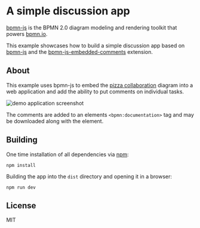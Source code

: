 # A simple discussion app

[bpmn-js](https://github.com/bpmn-io/bpmn-js) is the BPMN 2.0 diagram modeling and rendering toolkit that powers [bpmn.io](http://bpmn.io).

This example showcases how to build a simple discussion app based on [bpmn-js](https://github.com/bpmn-io/bpmn-js) and the [bpmn-js-embedded-comments](https://github.com/bpmn-io/bpmn-js-embedded-comments) extension.


## About

This example uses bpmn-js to embed the [pizza collaboration](http://demo.bpmn.io/s/pizza-collaboration) diagram into a web application and add the ability to put comments on individual tasks.

![demo application screenshot](https://raw.githubusercontent.com/bpmn-io/bpmn-js-examples/main/commenting/docs/screenshot.png "Screenshot of the example application")

The comments are added to an elements `<bpmn:documentation>` tag and may be downloaded along with the element.


## Building

One time installation of all dependencies via [npm](https://npmjs.org):

```
npm install
```


Building the app into the `dist` directory and opening it in a browser:

```
npm run dev
```


## License

MIT